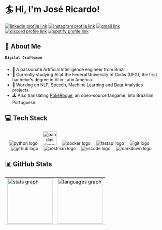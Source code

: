 # 🏄 Hi, I'm José Ricardo!


[![linkedin profile link](https://img.shields.io/badge/LinkedIn-0077B5?style=for-the-badge&logo=linkedin&logoColor=white)](https://linkedin.com/in/josericardo2)
[![instagram profile link](https://img.shields.io/badge/Instagram-E4405F?style=for-the-badge&logo=instagram&logoColor=white)](https://instagram.com/josericardo.fo)
[![gmail link](https://img.shields.io/badge/Gmail-D14836?style=for-the-badge&logo=gmail&logoColor=white)](mailto:josericardo.fleury05@gmail.com)
[![discord profile link](https://img.shields.io/badge/Discord-5865F2?style=for-the-badge&logo=discord&logoColor=white)](https://discordapp.com/users/811392117217165363)
[![spotify profile link](https://img.shields.io/badge/Spotify-1ED760?&style=for-the-badge&logo=spotify&logoColor=white)](https://open.spotify.com/user/rz9g1ppo74i9v7550kax1m4s2?si=22ab4c5606a0444f)

## 💫 About Me

**`Digital Craftsman`**

###

- 🦾 A passionate Artificial Intelligence engineer from Brazil.
- 🌱 Currently studying AI at the Federal University of Goiás (UFG), the first bachelor's degree in AI in Latin America.
- 🤖 Working on NLP, Speech, Machine Learning and Data Analytics projects.
- 🕹️ Also translating [PokéRogue](https://github.com/pagefaultgames/pokerogue), an open-source fangame, into Brazilian Portuguese.

###

## 💻 Tech Stack

###

<div align="center">
  <img src="https://skillicons.dev/icons?i=py" alt="python logo"/>
  <img width="10"/>
  <img src="https://cdn.jsdelivr.net/gh/devicons/devicon/icons/pandas/pandas-original.svg" height=45px alt="pandas logo"/>
  <img width="10"/>
  <img src="https://skillicons.dev/icons?i=docker" alt="docker logo"/>
  <img width="10"/>
  <img src="https://skillicons.dev/icons?i=fastapi" alt="fastapi logo"/>
  <img width="10"/>
  <img src="https://skillicons.dev/icons?i=git" alt="git logo"/>
  <img width="10"/>
  <img src="https://skillicons.dev/icons?i=github" alt="github logo"/>
  <img width="10"/>
  <img src="https://skillicons.dev/icons?i=postman" alt="postman logo"/>
  <img width="10"/>
  <img src="https://skillicons.dev/icons?i=vscode" alt="vscode logo"/>
  <img width="10"/>
  <img src="https://skillicons.dev/icons?i=md" alt="markdown logo"/>
</div>

###

## 📊 GitHub Stats

###

<div align="center">
  <table>
    <tr>
      <td><img src="https://github-readme-stats.vercel.app/api?username=josericardo-fo&hide_title=false&hide_rank=false&show_icons=true&include_all_commits=true&count_private=true&disable_animations=false&theme=react&locale=en&hide_border=false&order=1" height="150" alt="stats graph"  /></td>
      <td><img src="https://github-readme-stats.vercel.app/api/top-langs?username=josericardo-fo&locale=en&hide_title=false&layout=compact&card_width=320&langs_count=5&theme=react&hide_border=false&order=2" height="150" alt="languages graph"  /></td>
    </tr>
  </table>
</div>
